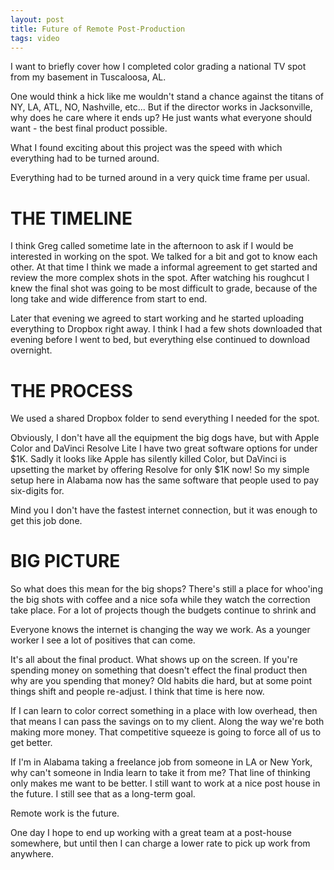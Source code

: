 ```yaml
---
layout: post
title: Future of Remote Post-Production
tags: video
---
```


I want to briefly cover how I completed color grading a national TV spot from my basement in Tuscaloosa, AL.

One would think a hick like me wouldn't stand a chance against the titans of NY, LA, ATL, NO, Nashville, etc... But if the director works in Jacksonville, why does he care where it ends up? He just wants what everyone should want - the best final product possible.

What I found exciting about this project was the speed with which everything had to be turned around.

Everything had to be turned around in a very quick time frame per usual.

# THE TIMELINE

I think Greg called sometime late in the afternoon to ask if I would be interested in working on the spot. We talked for a bit and got to know each other. At that time I think we made a informal agreement to get started and review the more complex shots in the spot. After watching his roughcut I knew the final shot was going to be most difficult to grade, because of the long take and wide difference from start to end.

Later that evening we agreed to start working and he started uploading everything to Dropbox right away. I think I had a few shots downloaded that evening before I went to bed, but everything else continued to download overnight.

# THE PROCESS

We used a shared Dropbox folder to send everything I needed for the spot.

Obviously, I don't have all the equipment the big dogs have, but with Apple Color and DaVinci Resolve Lite I have two great software options for under $1K. Sadly it looks like Apple has silently killed Color, but DaVinci is upsetting the market by offering Resolve for only $1K now! So my simple setup here in Alabama now has the same software that people used to pay six-digits for.

Mind you I don't have the fastest internet connection, but it was enough to get this job done.

# BIG PICTURE

So what does this mean for the big shops? There's still a place for whoo'ing the big shots with coffee and a nice sofa while they watch the correction take place. For a lot of projects though the budgets continue to shrink and

Everyone knows the internet is changing the way we work. As a younger worker I see a lot of positives that can come.

It's all about the final product. What shows up on the screen. If you're spending money on something that doesn't effect the final product then why are you spending that money? Old habits die hard, but at some point things shift and people re-adjust. I think that time is here now.

If I can learn to color correct something in a place with low overhead, then that means I can pass the savings on to my client. Along the way we're both making more money. That competitive squeeze is going to force all of us to get better.

If I'm in Alabama taking a freelance job from someone in LA or New York, why can't someone in India learn to take it from me? That line of thinking only makes me want to be better. I still want to work at a nice post house in the future. I still see that as a long-term goal.

Remote work is the future.

One day I hope to end up working with a great team at a post-house somewhere, but until then I can charge a lower rate to pick up work from anywhere.
